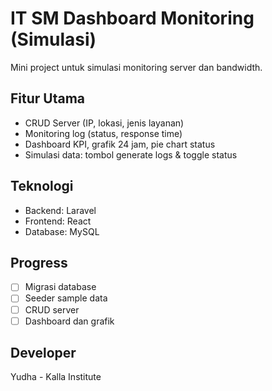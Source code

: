 # IT SM Dashboard Monitoring (Simulasi)

Mini project untuk simulasi monitoring server dan bandwidth.

## Fitur Utama
- CRUD Server (IP, lokasi, jenis layanan)
- Monitoring log (status, response time)
- Dashboard KPI, grafik 24 jam, pie chart status
- Simulasi data: tombol generate logs & toggle status

## Teknologi
- Backend: Laravel
- Frontend: React
- Database: MySQL

## Progress
- [ ] Migrasi database
- [ ] Seeder sample data
- [ ] CRUD server
- [ ] Dashboard dan grafik

## Developer
Yudha - Kalla Institute

